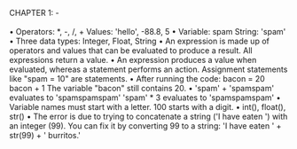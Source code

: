 CHAPTER 1: - <br />
<br />
•	Operators: *, -, /, + Values: 'hello', -88.8, 5 
•	Variable: spam String: 'spam'
•	Three data types: Integer, Float, String
•	An expression is made up of operators and values that can be evaluated to produce a result. All expressions return a value.
•	An expression produces a value when evaluated, whereas a statement performs an action. Assignment statements like "spam = 10" are statements.
•	After running the code: bacon = 20 bacon + 1 The variable "bacon" still contains 20.
•	'spam' + 'spamspam' evaluates to 'spamspamspam' 'spam' * 3 evaluates to 'spamspamspam'
•	Variable names must start with a letter. 100 starts with a digit.
•	int(), float(), str()
•	The error is due to trying to concatenate a string ('I have eaten ') with an integer (99). You can fix it by converting 99 to a string: 'I have eaten ' + str(99) + ' burritos.'

